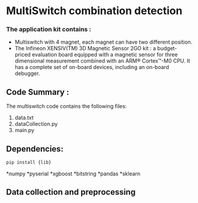 # MultiSwitch combination detection

### The application kit contains :

* Multiswitch with 4 magnet, each magnet can have two different position.
* The Infineon XENSIV(TM) 3D Magnetic Sensor 2GO kit : a budget-priced evaluation board equipped with a magnetic sensor for three dimensional measurement combined with an ARM® Cortex™-M0 CPU. It has a complete set of on-board devices, including an on-board debugger.

## Code Summary :

The multiswitch code contains the following files:

1. data.txt
2. dataCollection.py
3. main.py

## Dependencies: 

```bash
pip install {lib}

```
*numpy
*pyserial
*xgboost
*bitstring
*pandas
*sklearn

## Data collection and preprocessing
